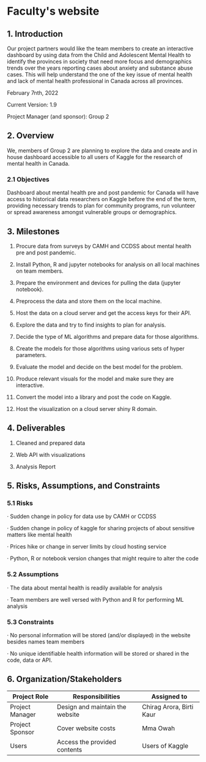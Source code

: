 # Faculty's website

## 1. Introduction

Our project partners would like the team members to create an interactive dashboard by using data from the Child and Adolescent Mental Health to identify the provinces in society that need more focus and demographics trends over the years reporting cases about anxiety and substance abuse cases. This will help understand the one of the key issue of mental health and lack of mental health professional in Canada across all provinces.

February 7nth, 2022

Current Version: 1.9

Project Manager (and sponsor): Group 2
## 2. Overview

We, members of Group 2 are planning to explore the data and create and in house dashboard accessible to all users of Kaggle for the research of mental health in Canada.

### 2.1 Objectives

Dashboard about mental health pre and post pandemic for Canada will have access to historical data researchers on Kaggle before the end of the term, providing necessary trends to plan for community programs, run volunteer or spread awareness amongst vulnerable groups or demographics.
## 3. Milestones

1. Procure data from surveys by CAMH and CCDSS about mental health pre and post pandemic.

2. Install Python, R and jupyter notebooks for analysis on all local machines on team members.

3. Prepare the environment and devices for pulling the data (jupyter notebook).

4. Preprocess the data and store them on the local machine.

5. Host the data on a cloud server and get the access keys for their API.

6. Explore the data and try to find insights to plan for analysis.

7. Decide the type of ML algorithms and prepare data for those algorithms.

8. Create the models for those algorithms using various sets of hyper parameters.

9. Evaluate the model and decide on the best model for the problem.

10. Produce relevant visuals for the model and make sure they are interactive.

11. Convert the model into a library and post the code on Kaggle.

12. Host the visualization on a cloud server shiny R domain.
## 4. Deliverables

1. Cleaned and prepared data

2. Web API with visualizations

3. Analysis Report
## 5. Risks, Assumptions, and Constraints

### 5.1 Risks

· Sudden change in policy for data use by CAMH or CCDSS

· Sudden change in policy of kaggle for sharing projects of about sensitive matters like mental health

· Prices hike or change in server limits by cloud hosting service

· Python, R or notebook version changes that might require to alter the code
### 5.2 Assumptions

· The data about mental health is readily available for analysis

· Team members are well versed with Python and R for performing ML analysis
### 5.3 Constraints

· No personal information will be stored (and/or displayed) in the website besides names team members

· No unique identifiable health information will be stored or shared in the code, data or API.
## 6. Organization/Stakeholders

| Project Role | Responsibilities | Assigned to |
| ----------- | ----------- | ----------- |
| Project Manager | Design and maintain the website| Chirag Arora, Birti Kaur|
| Project Sponsor | Cover website costs | Mma Owah|
| Users | Access the provided contents  | Users of Kaggle|

